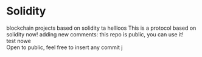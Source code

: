 # Solidity
blockchain projects based on solidity
ta
hellloos
This is a protocol based on solidity now! adding new comments: this repo is public, you can use it!
<br />
test nowe
<br />
Open to public, feel free to insert any commit
j
